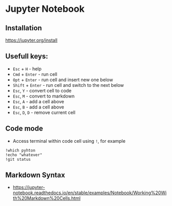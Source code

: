 # Jupyter Notebook

## Installation
https://jupyter.org/install

## Usefull keys:
- `Esc` + `H` - help
- `Cmd` + `Enter` - run cell
- `Opt` + `Enter` - run cell and insert new one below
- `Shift` + `Enter` - run cell and switch to the next below
- `Esc`, `Y` - convert cell to code
- `Esc`, `M` - convert to markdown
- `Esc`, `A` - add a cell above
- `Esc`, `B` - add a cell above
- `Esc`, `D`, `D` - remove current cell

## Code mode
- Access terminal within code cell using `!`, for example
```
!which pyhton
!echo "whatever"
!git status
```

## Markdown Syntax
- https://jupyter-notebook.readthedocs.io/en/stable/examples/Notebook/Working%20With%20Markdown%20Cells.html
